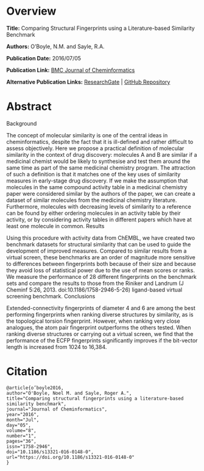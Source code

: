 # Overview
**Title:**
Comparing Structural Fingerprints using a Literature-based Similarity Benchmark

**Authors:**
O’Boyle, N.M. and Sayle, R.A.

**Publication Date:**
2016/07/05

**Publication Link:**
[BMC Journal of Cheminformatics](https://jcheminf.biomedcentral.com/articles/10.1186/s13321-016-0148-0)

**Alternative Publication Links:**
[ResearchGate](https://www.researchgate.net/publication/304914634_Comparing_structural_fingerprints_using_a_literature-based_similarity_benchmark) |
[GitHub Repository](https://github.com/nextmovesoftware/similaritybenchmark)


# Abstract
Background 

The concept of molecular similarity is one of the central ideas in cheminformatics, despite the fact that it is ill-defined and rather difficult to assess objectively. 
Here we propose a practical definition of molecular similarity in the context of drug discovery: molecules A and B are similar if a medicinal chemist would be likely to synthesise and test them around the same time as part of the same medicinal chemistry program. 
The attraction of such a definition is that it matches one of the key uses of similarity measures in early-stage drug discovery. 
If we make the assumption that molecules in the same compound activity table in a medicinal chemistry paper were considered similar by the authors of the paper, we can create a dataset of similar molecules from the medicinal chemistry literature. 
Furthermore, molecules with decreasing levels of similarity to a reference can be found by either ordering molecules in an activity table by their activity, or by considering activity tables in different papers which have at least one molecule in common.
Results 

Using this procedure with activity data from ChEMBL, we have created two benchmark datasets for structural similarity that can be used to guide the development of improved measures. 
Compared to similar results from a virtual screen, these benchmarks are an order of magnitude more sensitive to differences between fingerprints both because of their size and because they avoid loss of statistical power due to the use of mean scores or ranks. 
We measure the performance of 28 different fingerprints on the benchmark sets and compare the results to those from the Riniker and Landrum (J Cheminf 5:26, 2013. doi:10.1186/1758-2946-5-26) ligand-based virtual screening benchmark.
Conclusions 

Extended-connectivity fingerprints of diameter 4 and 6 are among the best performing fingerprints when ranking diverse structures by similarity, as is the topological torsion fingerprint. 
However, when ranking very close analogues, the atom pair fingerprint outperforms the others tested. 
When ranking diverse structures or carrying out a virtual screen, we find that the performance of the ECFP fingerprints significantly improves if the bit-vector length is increased from 1024 to 16,384.
# Citation
```
@article{o’boyle2016,
author="O'Boyle, Noel M. and Sayle, Roger A.",
title="Comparing structural fingerprints using a literature-based similarity benchmark",
journal="Journal of Cheminformatics",
year="2016",
month="Jul",
day="05",
volume="8",
number="1",
pages="36",
issn="1758-2946",
doi="10.1186/s13321-016-0148-0",
url="https://doi.org/10.1186/s13321-016-0148-0"
}
```

